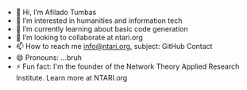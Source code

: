 - 👋 Hi, I’m Afilado Tumbas
- 👀 I’m interested in humanities and information tech
- 🌱 I’m currently learning about basic code generation
- 💞️ I’m looking to collaborate at ntari.org
- 📫 How to reach me info@ntari.org, subject: GitHub Contact
- 😄 Pronouns: ...bruh
- ⚡ Fun fact: I'm the founder of the Network Theory Applied Research Institute. Learn more at NTARI.org
